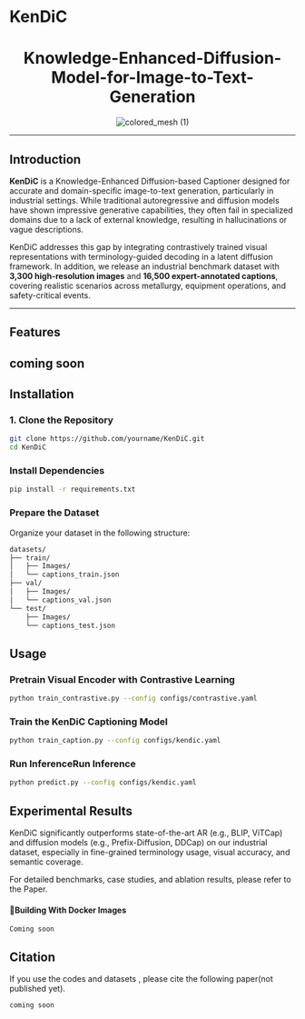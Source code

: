 # KenDiC
<div align="center">

<h1> Knowledge-Enhanced-Diffusion-Model-for-Image-to-Text-Generation </h1>


![colored_mesh (1)](images/fig00.jpg)
</div>

---

## Introduction

**KenDiC** is a Knowledge-Enhanced Diffusion-based Captioner designed for accurate and domain-specific image-to-text generation, particularly in industrial settings. While traditional autoregressive and diffusion models have shown impressive generative capabilities, they often fail in specialized domains due to a lack of external knowledge, resulting in hallucinations or vague descriptions.

KenDiC addresses this gap by integrating contrastively trained visual representations with terminology-guided decoding in a latent diffusion framework. In addition, we release an industrial benchmark dataset with **3,300 high-resolution images** and **16,500 expert-annotated captions**, covering realistic scenarios across metallurgy, equipment operations, and safety-critical events.

---

## Features
coming soon
---

## Installation

### 1. Clone the Repository
```bash
git clone https://github.com/yourname/KenDiC.git
cd KenDiC
```
### Install Dependencies
```bash
pip install -r requirements.txt
```
### Prepare the Dataset
Organize your dataset in the following structure:
```bash
datasets/
├── train/
│   ├── Images/
│   └── captions_train.json
├── val/
│   ├── Images/
│   └── captions_val.json
└── test/
    ├── Images/
    └── captions_test.json
```
## Usage

### Pretrain Visual Encoder with Contrastive Learning
```bash
python train_contrastive.py --config configs/contrastive.yaml
```
### Train the KenDiC Captioning Model
```bash
python train_caption.py --config configs/kendic.yaml
```
### Run InferenceRun Inference
```bash
python predict.py --config configs/kendic.yaml
```
## Experimental Results

KenDiC significantly outperforms state-of-the-art AR (e.g., BLIP, ViTCap) and diffusion models (e.g., Prefix-Diffusion, DDCap) on our industrial dataset, especially in fine-grained terminology usage, visual accuracy, and semantic coverage.

For detailed benchmarks, case studies, and ablation results, please refer to the Paper.

#### 🐳Building With Docker Images
```shell
Coming soon
```


## Citation

If you use the codes and datasets , please cite the following paper(not published yet).

```
coming soon
```






